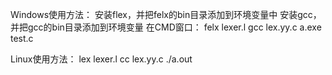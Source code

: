 Windows使用方法：
安装flex，并把felx的bin目录添加到环境变量中
安装gcc，并把gcc的bin目录添加到环境变量
在CMD窗口：
felx lexer.l
gcc lex.yy.c
a.exe test.c

Linux使用方法：
lex lexer.l
cc lex.yy.c
./a.out